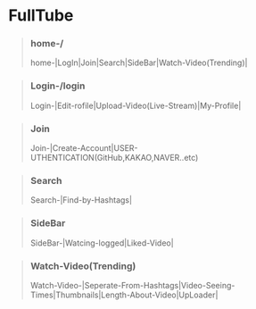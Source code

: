 # FullTube

> ### home-/
>
> home-|LogIn|Join|Search|SideBar|Watch-Video(Trending)|

> ### Login-/login
>
> Login-|Edit-rofile|Upload-Video(Live-Stream)|My-Profile|

> ### Join
>
> Join-|Create-Account|USER-UTHENTICATION(GitHub,KAKAO,NAVER..etc)

> ### Search
>
> Search-|Find-by-Hashtags|

> ### SideBar
>
> SideBar-|Watcing-logged|Liked-Video|

> ### Watch-Video(Trending)
>
> Watch-Video-|Seperate-From-Hashtags|Video-Seeing-Times|Thumbnails|Length-About-Video|UpLoader|
